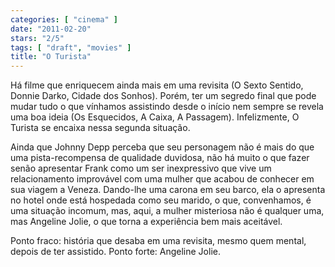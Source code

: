```yaml
---
categories: [ "cinema" ]
date: "2011-02-20"
stars: "2/5"
tags: [ "draft", "movies" ]
title: "O Turista"
---
```

Há filme que enriquecem ainda mais em uma revisita (O Sexto Sentido,
Donnie Darko, Cidade dos Sonhos). Porém, ter um segredo final que pode
mudar tudo o que vínhamos assistindo desde o início nem sempre se
revela uma boa ideia (Os Esquecidos, A Caixa, A Passagem). Infelizmente,
O Turista se encaixa nessa segunda situação.

Ainda que Johnny Depp perceba que seu personagem não é mais do
que uma pista-recompensa de qualidade duvidosa, não há muito o que
fazer senão apresentar Frank como um ser inexpressivo que vive um
relacionamento improvável com uma mulher que acabou de conhecer em sua
viagem a Veneza. Dando-lhe uma carona em seu barco, ela o apresenta no
hotel onde está hospedada como seu marido, o que, convenhamos, é uma
situação incomum, mas, aqui, a mulher misteriosa não é qualquer uma,
mas Angeline Jolie, o que torna a experiência bem mais aceitável.

Ponto fraco: história que desaba em uma revisita, mesmo quem mental,
depois de ter assistido.
Ponto forte: Angeline Jolie.


